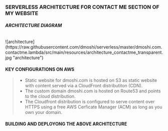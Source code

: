 
### SERVERLESS ARCHITECTURE FOR CONTACT ME SECTION OF MY WEBSITE

#### _ARCHITECTURE DIAGRAM_
<br>
![architecture](https://raw.githubusercontent.com/dmoshi/serverless/master/dmoshi.com.contactme.lambda/src/main/resources/architecture_contactme_transparent.jpg "architecture")

#### KEY CONFIGURATIONS ON AWS 


> * Static website for dmoshi.com is hosted on S3 as static website with content served via a CloudFront distributiton (CDN).
> * The custom domain dmoshi.com is hosted on Route53 and points to the cloud distribution.
> * The Cloudfront distribution is configured to serve content over HTTPS using a free AWS Cerficate Manager (ACM) as long as you own your domain.


#### BUILDING AND DEPLOYONG THE ABOVE ARCHITECTURE



